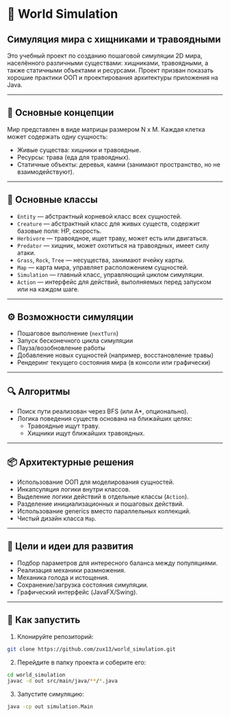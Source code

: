 # 🐾 World Simulation
## Симуляция мира с хищниками и травоядными
Это учебный проект по созданию пошаговой симуляции 2D мира, населённого различными существами: хищниками, травоядными, а также статичными объектами и ресурсами. Проект призван показать хорошие практики ООП и проектирования архитектуры приложения на Java.

---

## 🧠 Основные концепции
Мир представлен в виде матрицы размером N x M. Каждая клетка может содержать одну сущность:

- Живые существа: хищники и травоядные.
- Ресурсы: трава (еда для травоядных).
- Статичные объекты: деревья, камни (занимают пространство, но не взаимодействуют).

---

## 🧬 Основные классы
- `Entity` — абстрактный корневой класс всех сущностей.
- `Creature` — абстрактный класс для живых существ, содержит базовые поля: HP, скорость.
- `Herbivore` — травоядное, ищет траву, может есть или двигаться.
- `Predator` — хищник, может охотиться на травоядных, имеет силу атаки.
- `Grass`, `Rock`, `Tree` — несущества, занимают ячейку карты.
- `Map` — карта мира, управляет расположением сущностей.
- `Simulation` — главный класс, управляющий циклом симуляции.
- `Action` — интерфейс для действий, выполняемых перед запуском или на каждом шаге.

---

## ⚙️ Возможности симуляции
- Пошаговое выполнение (`nextTurn`)
- Запуск бесконечного цикла симуляции
- Пауза/возобновление работы
- Добавление новых сущностей (например, восстановление травы)
- Рендеринг текущего состояния мира (в консоли или графически)

---

## 🔍 Алгоритмы
- Поиск пути реализован через BFS (или A*, опционально).
- Логика поведения существ основана на ближайших целях:
  - Травоядные ищут траву.
  - Хищники ищут ближайших травоядных.

---

## 📦 Архитектурные решения
- Использование ООП для моделирования сущностей.
- Инкапсуляция логики внутри классов.
- Выделение логики действий в отдельные классы (`Action`).
- Разделение инициализационных и пошаговых действий.
- Использование generics вместо параллельных коллекций.
- Чистый дизайн класса `Map`.

---

## 🧪 Цели и идеи для развития

- Подбор параметров для интересного баланса между популяциями.
- Реализация механики размножения.
- Механика голода и истощения.
- Сохранение/загрузка состояния симуляции.
- Графический интерфейс (JavaFX/Swing).

---

## 🚀 Как запустить

1. Клонируйте репозиторий:
```bash
git clone https://github.com/zux13/world_simulation.git
```
2. Перейдите в папку проекта и соберите его:
```bash
cd world_simulation
javac -d out src/main/java/**/*.java
```
3. Запустите симуляцию:
```bash
java -cp out simulation.Main
```